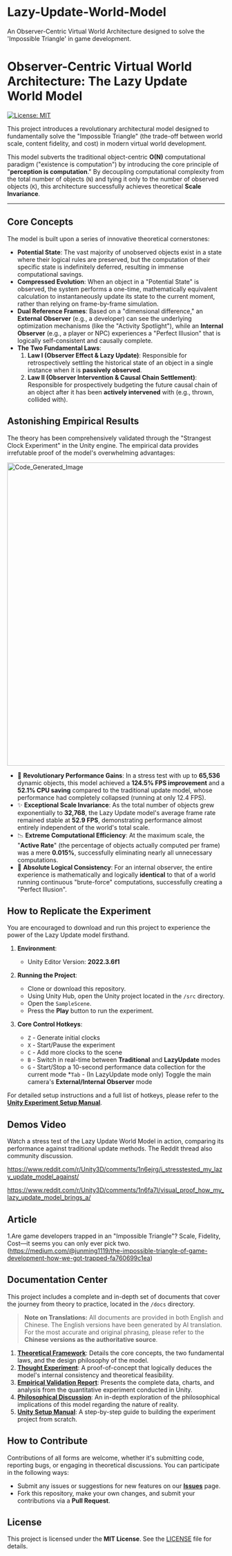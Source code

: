 # Lazy-Update-World-Model
An Observer-Centric Virtual World Architecture designed to solve the 'Impossible Triangle' in game development.

# Observer-Centric Virtual World Architecture: The Lazy Update World Model

[![License: MIT](https://img.shields.io/badge/License-MIT-yellow.svg)](https://opensource.org/licenses/MIT)

This project introduces a revolutionary architectural model designed to fundamentally solve the "Impossible Triangle" (the trade-off between world scale, content fidelity, and cost) in modern virtual world development.

This model subverts the traditional object-centric **O(N)** computational paradigm ("existence is computation") by introducing the core principle of "**perception is computation**." By decoupling computational complexity from the total number of objects (`N`) and tying it only to the number of observed objects (`K`), this architecture successfully achieves theoretical **Scale Invariance**.

---
## Core Concepts

The model is built upon a series of innovative theoretical cornerstones:

* **Potential State**: The vast majority of unobserved objects exist in a state where their logical rules are preserved, but the computation of their specific state is indefinitely deferred, resulting in immense computational savings.
* **Compressed Evolution**: When an object in a "Potential State" is observed, the system performs a one-time, mathematically equivalent calculation to instantaneously update its state to the current moment, rather than relying on frame-by-frame simulation.
* **Dual Reference Frames**: Based on a "dimensional difference," an **External Observer** (e.g., a developer) can see the underlying optimization mechanisms (like the "Activity Spotlight"), while an **Internal Observer** (e.g., a player or NPC) experiences a "Perfect Illusion" that is logically self-consistent and causally complete.
* **The Two Fundamental Laws**:
    1.  **Law I (Observer Effect & Lazy Update)**: Responsible for retrospectively settling the historical state of an object in a single instance when it is **passively observed**.
    2.  **Law II (Observer Intervention & Causal Chain Settlement)**: Responsible for prospectively budgeting the future causal chain of an object after it has been **actively intervened** with (e.g., thrown, collided with).

## Astonishing Empirical Results

The theory has been comprehensively validated through the "Strangest Clock Experiment" in the Unity engine. The empirical data provides irrefutable proof of the model's overwhelming advantages:

<img width="1200" height="700" alt="Code_Generated_Image" src="https://github.com/user-attachments/assets/e7868175-9dfc-413d-8d24-691b0df42c1e" />

-   🚀 **Revolutionary Performance Gains**: In a stress test with up to **65,536** dynamic objects, this model achieved a **124.5% FPS improvement** and a **52.1% CPU saving** compared to the traditional update model, whose performance had completely collapsed (running at only 12.4 FPS).
-   ✨ **Exceptional Scale Invariance**: As the total number of objects grew exponentially to **32,768**, the Lazy Update model's average frame rate remained stable at **52.9 FPS**, demonstrating performance almost entirely independent of the world's total scale.
-   📉 **Extreme Computational Efficiency**: At the maximum scale, the "**Active Rate**" (the percentage of objects actually computed per frame) was a mere **0.015%**, successfully eliminating nearly all unnecessary computations.
-   💯 **Absolute Logical Consistency**: For an internal observer, the entire experience is mathematically and logically **identical** to that of a world running continuous "brute-force" computations, successfully creating a "Perfect Illusion".

## How to Replicate the Experiment

You are encouraged to download and run this project to experience the power of the Lazy Update model firsthand.

1.  **Environment**:
    * Unity Editor Version: **2022.3.6f1**

2.  **Running the Project**:
    * Clone or download this repository.
    * Using Unity Hub, open the Unity project located in the `/src` directory.
    * Open the `SampleScene`.
    * Press the **Play** button to run the experiment.

3.  **Core Control Hotkeys**:
    * `Z` - Generate initial clocks
    * `X` - Start/Pause the experiment 
    * `C` - Add more clocks to the scene
    * `B` - Switch in real-time between **Traditional** and **LazyUpdate** modes
    * `G` - Start/Stop a 10-second performance data collection for the current mode
    *`Tab` - (In LazyUpdate mode only) Toggle the main camera's **External/Internal Observer** mode

For detailed setup instructions and a full list of hotkeys, please refer to the [**Unity Experiment Setup Manual**](docs/4_Unity_Setup_Manual.pdf).

## Demos Video
Watch a stress test of the Lazy Update World Model in action, comparing its performance against traditional update methods. The Reddit thread also community discussion.

https://www.reddit.com/r/Unity3D/comments/1n6ejrg/i_stresstested_my_lazy_update_model_against/

https://www.reddit.com/r/Unity3D/comments/1n6fa7l/visual_proof_how_my_lazy_update_model_brings_a/

## Article

1.Are game developers trapped in an "Impossible Triangle"? Scale, Fidelity, Cost—it seems you can only ever pick two.
(https://medium.com/@junming1119/the-impossible-triangle-of-game-development-how-we-got-trapped-fa760699c1ea)


## Documentation Center

This project includes a complete and in-depth set of documents that cover the journey from theory to practice, located in the `/docs` directory.

> **Note on Translations:** All documents are provided in both English and Chinese. The English versions have been generated by AI translation. For the most accurate and original phrasing, please refer to the **Chinese versions as the authoritative source**.

1.  **[Theoretical Framework](docs/theory/Observer-Centric%20The%20Lazy%20Update%20World%20Model.pdf)**: Details the core concepts, the two fundamental laws, and the design philosophy of the model.
2.  **[Thought Experiment](docs/thoughtExperiment/A%20Thought%20Experiment%20Based%20on%20Clock%20Simulation.pdf)**: A proof-of-concept that logically deduces the model's internal consistency and theoretical feasibility.
3.  **[Empirical Validation Report](docs/experimentReport/Experiment%20Report.pdf)**: Presents the complete data, charts, and analysis from the quantitative experiment conducted in Unity.
4.  **[Philosophical Discussion](docs/philosophicalDiscussion)**: An in-depth exploration of the philosophical implications of this model regarding the nature of reality.
5.  **[Unity Setup Manual](docs/experimentSetup/Unity%20Lazy%20Update%20Experimental%20Architecture%20Setup.pdf)**: A step-by-step guide to building the experiment project from scratch.

## How to Contribute

Contributions of all forms are welcome, whether it's submitting code, reporting bugs, or engaging in theoretical discussions. You can participate in the following ways:

* Submit any issues or suggestions for new features on our [**Issues**](https://github.com/junminglazy/Lazy-Update-World-Model/issues) page.
* Fork this repository, make your own changes, and submit your contributions via a **Pull Request**.

## License

This project is licensed under the **MIT License**. See the [LICENSE](LICENSE) file for details.
